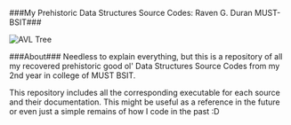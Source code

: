 ###My Prehistoric Data Structures Source Codes: Raven G. Duran MUST-BSIT###

![AVL Tree](http://i.imgur.com/JgaOQVp.png "Screenshot")

###About###
Needless to explain everything, but this is a repository of all my recovered prehistoric good ol' 
Data Structures Source Codes from my 2nd year in college of MUST BSIT.

This repository includes all the corresponding executable for each source and their documentation.
This might be useful as a reference in the future or even just a simple remains of how I code in the past :D
